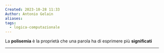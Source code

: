 ```yaml
---
Created: 2023-10-28 11:33
Author: Antonio Gelain
aliases: 
tags:
  - logica-computazionale
---
```


La **polisemia** è la proprietà che una parola ha di esprimere più **significati**

---